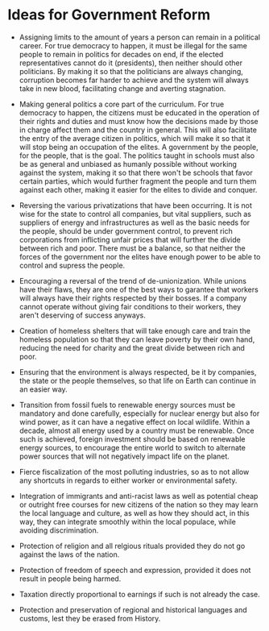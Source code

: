 # Ideas for Government Reform

- Assigning limits to the amount of years a person can remain in a political career. For true democracy to happen, it must be illegal for the same people to remain in politics for decades on end, if the elected representatives cannot do it (presidents), then neither should other politicians. By making it so that the politicians are always changing, corruption becomes far harder to achieve and the system will always take in new blood, facilitating change and averting stagnation.

- Making general politics a core part of the curriculum. For true democracy to happen, the citizens must be educated in the operation of their rights and duties and must know how the decisions made by those in charge affect them and the country in general. This will also facilitate the entry of the average citizen in politics, which will make it so that it will stop being an occupation of the elites. A government by the people, for the people, that is the goal. The politics taught in schools must also be as general and unbiased as humanly possible without working against the system, making it so that there won't be schools that favor certain parties, which would further fragment the people and turn them against each other, making it easier for the elites to divide and conquer.

- Reversing the various privatizations that have been occurring. It is not wise for the state to control all companies, but vital suppliers, such as suppliers of energy and infrastructures as well as the basic needs for the people, should be under government control, to prevent rich corporations from inflicting unfair prices that will further the divide between rich and poor. There must be a balance, so that neither the forces of the government nor the elites have enough power to be able to control and supress the people.

- Encouraging a reversal of the trend of de-unionization. While unions have their flaws, they are one of the best ways to garantee that workers will always have their rights respected by their bosses. If a company cannot operate without giving fair conditions to their workers, they aren't deserving of success anyways.

- Creation of homeless shelters that will take enough care and train the homeless population so that they can leave poverty by their own hand, reducing the need for charity and the great divide between rich and poor.

- Ensuring that the environment is always respected, be it by companies, the state or the people themselves, so that life on Earth can continue in an easier way.

- Transition from fossil fuels to renewable energy sources must be mandatory and done carefully, especially for nuclear energy but also for wind power, as it can have a negative effect on local wildlife. Within a decade, almost all energy used by a country must be renewable. Once such is achieved, foreign investment should be based on renewable energy sources, to encourage the entire world to switch to alternate power sources that will not negatively impact life on the planet.

- Fierce fiscalization of the most polluting industries, so as to not allow any shortcuts in regards to either worker or environmental safety.

- Integration of immigrants and anti-racist laws as well as potential cheap or outright free courses for new citizens of the nation so they may learn the local language and culture, as well as how they should act, in this way, they can integrate smoothly within the local populace, while avoiding discrimination.

- Protection of religion and all relgious rituals provided they do not go against the laws of the nation.

- Protection of freedom of speech and expression, provided it does not result in people being harmed.

- Taxation directly proportional to earnings if such is not already the case.

- Protection and preservation of regional and historical languages and customs, lest they be erased from History.


